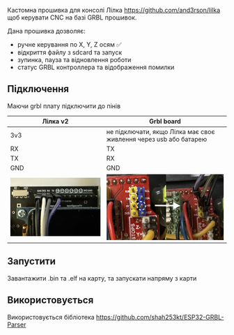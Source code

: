 Кастомна прошивка для консолі Лілка https://github.com/and3rson/lilka щоб керувати CNC на базі GRBL прошивок.

Дана прошивка дозволяє:
- ручне керування по X, Y, Z осям ✅
- відкриття файлу з sdcard та запуск 
- зупинка, пауза та відновлення роботи
- статус GRBL контроллера та відображення помилки

## Підключення

Маючи grbl плату підключити до пінів

| Лілка v2 | Grbl board |
| - | - | 
| 3v3  | не підключати, якщо Лілка має своє живлення через usb або батарею |
| RX | TX |
| TX | RX |
| GND | GND |
| ![Connection diagram](assets/lilka-wire.jpeg) | ![Connection diagram](assets/arudino-uno-cncshield.jpeg) |

## Запустити

Завантажити .bin та .elf на карту, та запускати напряму з карти

## Використовується

Використовується бібліотека https://github.com/shah253kt/ESP32-GRBL-Parser